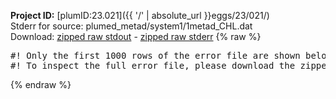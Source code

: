 **Project ID:** [plumID:23.021]({{ '/' | absolute_url }}eggs/23/021/)  
Stderr for source:  plumed_metad/system1/1metad_CHL.dat   
Download: [zipped raw stdout](1metad_CHL.dat.plumed.stdout.txt.zip) - [zipped raw stderr](1metad_CHL.dat.plumed.stderr.txt.zip) 
{% raw %}
<pre>
#! Only the first 1000 rows of the error file are shown below
#! To inspect the full error file, please download the zipped raw stderr file above
</pre>
{% endraw %}
